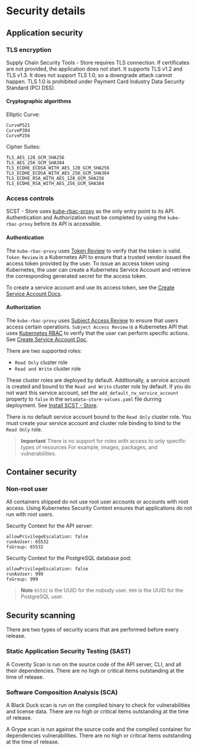 # Security details

## <a id='app-sec'></a>Application security

### <a id='tls-encrypt'></a>TLS encryption

Supply Chain Security Tools - Store requires TLS connection. If certificates are
not provided, the application does not start. It supports TLS v1.2 and TLS v1.3.
It does not support TLS 1.0, so a downgrade attack cannot happen. TLS 1.0 is
prohibited under Payment Card Industry Data Security Standard (PCI DSS).

#### <a id='crypto-al'></a>Cryptographic algorithms

Elliptic Curve:

```text
CurveP521
CurveP384
CurveP256
```

Cipher Suites:

```text
TLS_AES_128_GCM_SHA256
TLS_AES_256_GCM_SHA384
TLS_ECDHE_ECDSA_WITH_AES_128_GCM_SHA256
TLS_ECDHE_ECDSA_WITH_AES_256_GCM_SHA384
TLS_ECDHE_RSA_WITH_AES_128_GCM_SHA256
TLS_ECDHE_RSA_WITH_AES_256_GCM_SHA384
```

### <a id='acc-control'></a>Access controls

SCST - Store uses [kube-rbac-proxy](https://github.com/brancz/kube-rbac-proxy)
as the only entry point to its API. Authentication and Authorization must be
completed by using the `kube-rbac-proxy` before its API is accessible.

#### <a id='auth-token'></a>Authentication

The `kube-rbac-proxy` uses [Token
Review](https://kubernetes.io/docs/reference/access-authn-authz/authentication/)
to verify that the token is valid. `Token Review` is a Kubernetes API to ensure
that a trusted vendor issued the access token provided by the user. To issue an
access token using Kubernetes, the user can create a Kubernetes Service Account
and retrieve the corresponding generated secret for the access token.

To create a service account and use its access token, see the [Create Service Account Docs](create-service-account.hbs.md).

#### <a id='auth-api'></a>Authorization

The `kube-rbac-proxy` uses [Subject Access
Review](https://kubernetes.io/docs/reference/access-authn-authz/authorization/)
to ensure that users access certain operations. `Subject Access Review` is a
Kubernetes API that uses [Kubernetes
RBAC](https://kubernetes.io/docs/reference/access-authn-authz/rbac/) to verify
that the user can perform specific actions. See [Create Service Account
Doc](create-service-account.hbs.md).

There are two supported roles: 

- `Read Only` cluster role 
- `Read and Write` cluster role 

These cluster roles are deployed by default. Additionally,
a service account is created and bound to the `Read and Write` cluster role by
default. If you do not want this service account, set the
`add_default_rw_service_account` property to `false` in the
`metadata-store-values.yaml` file durring deployment. See [Install SCST - Store](install-scst-store.md).

There is no default service account bound to the `Read Only` cluster role. You
must create your service account and cluster role binding to bind to the `Read
Only` role.

>**Important** There is no support for roles with access to only specific types of
>resources For example, images, packages, and vulnerabilities.

## <a id='contain-sec'></a>Container security

### <a id='non-root'></a>Non-root user

All containers shipped do not use root user accounts or accounts with root
access. Using Kubernetes Security Context ensures that applications do not run
with root users.

Security Context for the API server:

```text
allowPrivilegeEscalation: false
runAsUser: 65532
fsGroup: 65532
```

Security Context for the PostgreSQL database pod:

```text
allowPrivilegeEscalation: false
runAsUser: 999
fsGroup: 999
```

>**Note** `65532` is the UUID for the nobody user. `999` is the UUID for the PostgreSQL user.

## <a id='sec-scan'></a>Security scanning

There are two types of security scans that are performed before every release.

### <a id='sast'></a>Static Application Security Testing (SAST)

A Coverity Scan is run on the source code of the API server, CLI, and all their
dependencies. There are no high or critical items outstanding at the time of
release.

### <a id='sca'></a>Software Composition Analysis (SCA)

A Black Duck scan is run on the compiled binary to check for vulnerabilities and
license data. There are no high or critical items outstanding at the time of
release.

A Grype scan is run against the source code and the compiled container for
dependencies vulnerabilities. There are no high or critical items outstanding at
the time of release.
